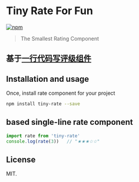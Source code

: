 # Tiny Rate For Fun

[![npm](https://img.shields.io/npm/dm/tiny-rate.svg)](https://www.npmjs.com/package/tiny-rate)


> The Smallest Rating Component

## 基于[一行代码写评级组件](https://www.zhihu.com/question/46943112/answer/113583615)


## Installation and usage

Once, install rate component for your project

```bash
npm install tiny-rate --save
```

## based single-line rate component

```js
import rate from 'tiny-rate'
console.log(rate(3))   // "★★★☆☆"

```

## License

MIT.
